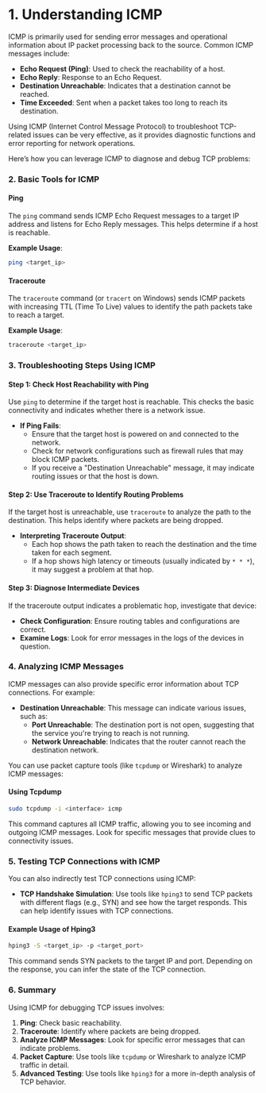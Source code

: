 # 1. Understanding ICMP

ICMP is primarily used for sending error messages and operational information about IP packet processing back to the source. Common ICMP messages include:

- **Echo Request (Ping)**: Used to check the reachability of a host.
- **Echo Reply**: Response to an Echo Request.
- **Destination Unreachable**: Indicates that a destination cannot be reached.
- **Time Exceeded**: Sent when a packet takes too long to reach its destination.

Using ICMP (Internet Control Message Protocol) to troubleshoot TCP-related issues can be very effective, as it provides diagnostic functions and error reporting for network operations.

Here’s how you can leverage ICMP to diagnose and debug TCP problems:

### 2. Basic Tools for ICMP

#### Ping

The `ping` command sends ICMP Echo Request messages to a target IP address and listens for Echo Reply messages. This helps determine if a host is reachable.

**Example Usage**:

```bash
ping <target_ip>
```

#### Traceroute

The `traceroute` command (or `tracert` on Windows) sends ICMP packets with increasing TTL (Time To Live) values to identify the path packets take to reach a target.

**Example Usage**:

```bash
traceroute <target_ip>
```

### 3. Troubleshooting Steps Using ICMP

#### Step 1: Check Host Reachability with Ping

Use `ping` to determine if the target host is reachable. This checks the basic connectivity and indicates whether there is a network issue.

- **If Ping Fails**:
  - Ensure that the target host is powered on and connected to the network.
  - Check for network configurations such as firewall rules that may block ICMP packets.
  - If you receive a "Destination Unreachable" message, it may indicate routing issues or that the host is down.

#### Step 2: Use Traceroute to Identify Routing Problems

If the target host is unreachable, use `traceroute` to analyze the path to the destination. This helps identify where packets are being dropped.

- **Interpreting Traceroute Output**:
  - Each hop shows the path taken to reach the destination and the time taken for each segment.
  - If a hop shows high latency or timeouts (usually indicated by `* * *`), it may suggest a problem at that hop.

#### Step 3: Diagnose Intermediate Devices

If the traceroute output indicates a problematic hop, investigate that device:

- **Check Configuration**: Ensure routing tables and configurations are correct.
- **Examine Logs**: Look for error messages in the logs of the devices in question.

### 4. Analyzing ICMP Messages

ICMP messages can also provide specific error information about TCP connections. For example:

- **Destination Unreachable**: This message can indicate various issues, such as:
  - **Port Unreachable**: The destination port is not open, suggesting that the service you're trying to reach is not running.
  - **Network Unreachable**: Indicates that the router cannot reach the destination network.

You can use packet capture tools (like `tcpdump` or Wireshark) to analyze ICMP messages:

#### Using Tcpdump

```bash
sudo tcpdump -i <interface> icmp
```

This command captures all ICMP traffic, allowing you to see incoming and outgoing ICMP messages. Look for specific messages that provide clues to connectivity issues.

### 5. Testing TCP Connections with ICMP

You can also indirectly test TCP connections using ICMP:

- **TCP Handshake Simulation**: Use tools like `hping3` to send TCP packets with different flags (e.g., SYN) and see how the target responds. This can help identify issues with TCP connections.

#### Example Usage of Hping3

```bash
hping3 -S <target_ip> -p <target_port>
```

This command sends SYN packets to the target IP and port. Depending on the response, you can infer the state of the TCP connection.

### 6. Summary

Using ICMP for debugging TCP issues involves:

1. **Ping**: Check basic reachability.
2. **Traceroute**: Identify where packets are being dropped.
3. **Analyze ICMP Messages**: Look for specific error messages that can indicate problems.
4. **Packet Capture**: Use tools like `tcpdump` or Wireshark to analyze ICMP traffic in detail.
5. **Advanced Testing**: Use tools like `hping3` for a more in-depth analysis of TCP behavior.
